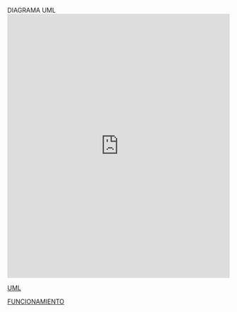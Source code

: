 DIAGRAMA UML
<embed src="https://github.com/Cristiann-Paredes/Felinos/blob/master/UML%20FELINOS.pdf" type="application/pdf" width="100%" height="600px" />

[UML]()



[FUNCIONAMIENTO](https://github.com/Cristiann-Paredes/Felinos/blob/master/HERENCIAS_JimenezM_ParedesC.pdf)


